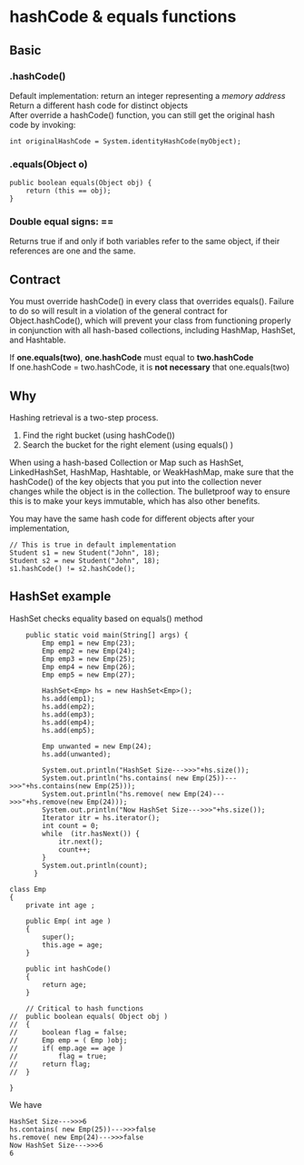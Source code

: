 # hashCode & equals functions

## Basic

### .hashCode()
Default implementation: return an integer representing a *memory address*  
Return a different hash code for distinct objects  
After override a hashCode() function, you can still get the original hash code by invoking:  
```
int originalHashCode = System.identityHashCode(myObject);
```

### .equals(Object o)
```
public boolean equals(Object obj) {
    return (this == obj);
}
```

### Double equal signs: ==  
Returns true if and only if both variables refer to the same object, if their references are one and the same.

## Contract
You must override hashCode() in every class that overrides equals(). Failure to do so will result in a violation of the general contract for Object.hashCode(), which will prevent your class from functioning properly in conjunction with all hash-based collections, including HashMap, HashSet, and Hashtable.  

If **one.equals(two)**, **one.hashCode** must equal to **two.hashCode**   
If one.hashCode = two.hashCode, it is **not necessary** that one.equals(two)   

## Why
Hashing retrieval is a two-step process.  
1. Find the right bucket (using hashCode())  
2. Search the bucket for the right element (using equals() )  

When using a hash-based Collection or Map such as HashSet, LinkedHashSet, HashMap, Hashtable, or WeakHashMap, make sure that the hashCode() of the key objects that you put into the collection never changes while the object is in the collection. The bulletproof way to ensure this is to make your keys immutable, which has also other benefits.  

You may have the same hash code for different objects after your implementation, 

```
// This is true in default implementation  
Student s1 = new Student("John", 18);
Student s2 = new Student("John", 18);
s1.hashCode() != s2.hashCode();
```

## HashSet example
HashSet checks equality based on equals() method  
```
	public static void main(String[] args) {
		Emp emp1 = new Emp(23);
		Emp emp2 = new Emp(24);
		Emp emp3 = new Emp(25);
		Emp emp4 = new Emp(26);
		Emp emp5 = new Emp(27);
		
		HashSet<Emp> hs = new HashSet<Emp>();
		hs.add(emp1);
		hs.add(emp2);
		hs.add(emp3);
		hs.add(emp4);
		hs.add(emp5);
		
		Emp unwanted = new Emp(24);
		hs.add(unwanted);
		
		System.out.println("HashSet Size--->>>"+hs.size());
		System.out.println("hs.contains( new Emp(25))--->>>"+hs.contains(new Emp(25)));
		System.out.println("hs.remove( new Emp(24)--->>>"+hs.remove(new Emp(24)));
		System.out.println("Now HashSet Size--->>>"+hs.size());
		Iterator itr = hs.iterator();
		int count = 0;
		while  (itr.hasNext()) {
			itr.next();
			count++;
		}
		System.out.println(count);
      }
```
```
class Emp 
{
	private int age ;
	
	public Emp( int age )
	{
		super();
		this.age = age;
	}
	
	public int hashCode()
	{
		return age;
	}
	
	// Critical to hash functions
//	public boolean equals( Object obj )
//	{
//		boolean flag = false;
//		Emp emp = ( Emp )obj;
//		if( emp.age == age )
//			flag = true;
//		return flag;
//	}
	
}
```
We have 
```
HashSet Size--->>>6
hs.contains( new Emp(25))--->>>false
hs.remove( new Emp(24)--->>>false
Now HashSet Size--->>>6
6
```

